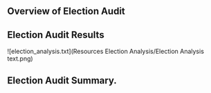 ## Overview of Election Audit 

## Election Audit Results 
![election_analysis.txt](Resources Election Analysis/Election Analysis text.png)

## Election Audit Summary.
